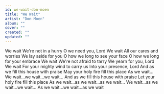 ```yaml
---
id: we-wait-don-moen
title: "We Wait"
artist: "Don Moen"
album: ""
cover: ""
created: ""
updated: ""
---
```


We wait
We're not in a hurry
O we need you, Lord
We wait
All our cares and worries
We lay aside for you
O how we long to see your face
O how we long for your embrace
We wait
We're not afraid to tarry
We yearn for you, Lord
We wait
For your mighty wind to carry us
Into your presence, Lord
And as we fill this house with praise
May your holy fire fill this place
As we wait...
We wait...we wait...we wait...
And as we fill this house with praise
Let your holy fire fill this place
As we wait...as we wait...as we wait...
We wait...as we wait...we wait...
As we wait...we wait...as we wait